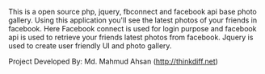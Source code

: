 This is a open source php, jquery, fbconnect and facebook api base photo gallery. Using this application you'll see the latest photos of your friends in facebook. Here Facebook connect is used for login purpose and facebook api is used to retrieve your friends latest photos from facebook.
Jquery is used to create user friendly UI and photo gallery.

Project Developed By: Md. Mahmud Ahsan (http://thinkdiff.net)